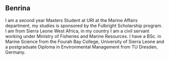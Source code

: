 ## Benrina
I am a second year Masters Student at URI at the Marine Affairs department, my studies is sponsored by the Fulbright Scholarship program. I am from Sierra Leone West Africa, in my country I am a civil servant working under Ministry of Fisheries and Marine Resources.  I have a BSc. in Marine Science from the Fourah Bay College, University of Sierra Leone and a postgraduate Diploma in Environmental Management from TU Dresden, Germany. 
